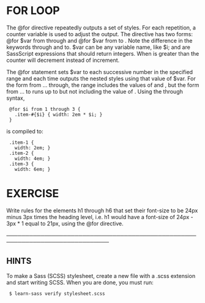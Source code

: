  # FOR LOOP

  The @for directive repeatedly outputs a set of styles. For each
  repetition, a counter variable is used to adjust the output. The directive
  has two forms: @for $var from <start> through <end> and @for $var from
  <start> to <end>. Note the difference in the keywords through and to. $var
  can be any variable name, like $i; <start> and <end> are SassScript
  expressions that should return integers. When <start> is greater than
  <end> the counter will decrement instead of increment.

  The @for statement sets $var to each successive number in the specified
  range and each time outputs the nested styles using that value of $var.
  For the form from ... through, the range includes the values of <start>
  and <end>, but the form from ... to runs up to but not including the value
  of <end>. Using the through syntax,

     @for $i from 1 through 3 {
       .item-#{$i} { width: 2em * $i; }
     }

  is compiled to:

     .item-1 {
       width: 2em; }
     .item-2 {
       width: 4em; }
     .item-3 {
       width: 6em; }

 # EXERCISE

  Write rules for the elements h1 through h6 that set their font-size to be
  24px minus 3px times the heading level, i.e. h1 would have a font-size of
  24px - 3px * 1 equal to 21px, using the @for directive.

 ─────────────────────────────────────────────────────────────────────────────

 ## HINTS

  To make a Sass (SCSS) stylesheet, create a new file with a .scss extension
  and start writing SCSS. When you are done, you must run:

     $ learn-sass verify stylesheet.scss